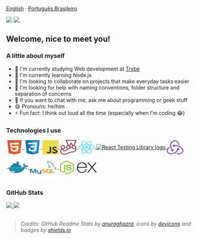 <p>
  <a href="/README.md">English</a>
  ·
  <a href="/README.pt-BR.md">Português Brasileiro</a>
</p>

<div>
  <a href="mailto:nata.elienai@gmail.com"><img src="https://img.shields.io/badge/Gmail-D14836?style=for-the-badge&logo=gmail&logoColor=white" target="_blank"></a>
  <a href="https://www.linkedin.com/in/nataelienai" target="_blank"><img src="https://img.shields.io/badge/LinkedIn-0077B5?style=for-the-badge&logo=linkedin&logoColor=white" target="_blank"></a> 
</div>

## Welcome, nice to meet you!

### A little about myself

- 📖 I'm currently studying Web development at [Trybe](https://www.betrybe.com/)
- 🌱 I'm currently learning Node.js
- 👯 I'm looking to collaborate on projects that make everyday tasks easier
- 🤔 I'm looking for help with naming conventions, folder structure and separation of concerns
- 💬 If you want to chat with me, ask me about programming or geek stuff
- 😄 Pronouns: he/him
- ⚡ Fun fact: I think out loud all the time (especially when I'm coding 😂)

### Technologies I use

<div style="display: inline_block">
  <a href="https://developer.mozilla.org/en-US/docs/Web/HTML">
    <img align="center" alt="HTML logo" height="40" width="45" src="https://raw.githubusercontent.com/devicons/devicon/master/icons/html5/html5-original.svg">
  </a>
  <a href="https://developer.mozilla.org/en-US/docs/Web/CSS">
    <img align="center" alt="CSS logo" height="40" width="45" src="https://raw.githubusercontent.com/devicons/devicon/master/icons/css3/css3-original.svg">
  </a>
  <a href="https://developer.mozilla.org/en-US/docs/Web/JavaScript">
    <img align="center" alt="JavaScript logo" height="40" width="45" src="https://raw.githubusercontent.com/devicons/devicon/master/icons/javascript/javascript-original.svg">
  </a>
  <a href="https://jestjs.io/">
    <img align="center" alt="Jest logo" height="40" width="45" src="https://raw.githubusercontent.com/devicons/devicon/master/icons/jest/jest-plain.svg">
  </a>
  <a href="https://reactjs.org/">
    <img align="center" alt="React logo" height="40" width="45" src="https://raw.githubusercontent.com/devicons/devicon/master/icons/react/react-original.svg">
  </a>
  <a href="https://testing-library.com/docs/react-testing-library/intro/">
    <img align="center" alt="React Testing Library logo" height="40" width="45" src="https://avatars.githubusercontent.com/u/49996085?s=200&v=4">
  </a>
  <a href="https://redux.js.org/">
    <img align="center" alt="Redux logo" height="40" width="45" src="https://raw.githubusercontent.com/devicons/devicon/master/icons/redux/redux-original.svg">
  </a>
  <a href="https://www.docker.com/">
    <img align="center" alt="Docker logo" height="55" width="60" src="https://raw.githubusercontent.com/devicons/devicon/master/icons/docker/docker-original.svg">
  </a>
  <a href="https://www.mysql.com/">
    <img align="center" alt="MySQL logo" height="70" width="75" src="https://raw.githubusercontent.com/devicons/devicon/master/icons/mysql/mysql-original-wordmark.svg">
  </a>
  <a href="https://nodejs.org/en/">
    <img align="center" alt="NodeJS logo" height="40" width="45" src="https://raw.githubusercontent.com/devicons/devicon/master/icons/nodejs/nodejs-original.svg">
  </a>
  <a href="https://expressjs.com/">
    <img align="center" alt="Express logo" height="50" width="55" src="https://raw.githubusercontent.com/devicons/devicon/master/icons/express/express-original.svg">
  </a>
</div>

### GitHub Stats

<div>
  <a href="https://github.com/anuraghazra/github-readme-stats">
    <img height="180em" src="https://github-readme-stats.vercel.app/api?username=nataelienai&show_icons=true&title_color=58A6FF&icon_color=1F6FEB&text_color=DAE9F2&bg_color=0D1117&hide_border=true&include_all_commits=true&count_private=true">
    <img height="180em" src="https://github-readme-stats.vercel.app/api/top-langs/?username=nataelienai&layout=compact&langs_count=6&title_color=58A6FF&icon_color=1F6FEB&text_color=DAE9F2&bg_color=0D1117&hide_border=true">
  </a>
</div><br />

> _Credits: GitHub Readme Stats by [anuraghazra](https://github.com/anuraghazra/github-readme-stats), icons by [devicons](https://github.com/devicons/devicon) and badges by [shields.io](https://shields.io/)_
